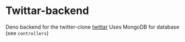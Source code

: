 # Twittar-backend
Deno backend for the twitter-clone [twittar](https://github.com/andi6558/twittar)
Uses MongoDB for database (see `controllers`)
